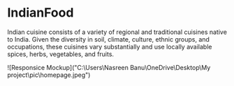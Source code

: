 # IndianFood
Indian cuisine consists of a variety of regional and traditional cuisines native to India. Given the diversity in soil, climate, culture, ethnic groups, and occupations, these cuisines vary substantially and use locally available spices, herbs, vegetables, and fruits.

![Responsice Mockup]("C:\Users\Nasreen Banu\OneDrive\Desktop\My project\pic\homepage.jpeg")
